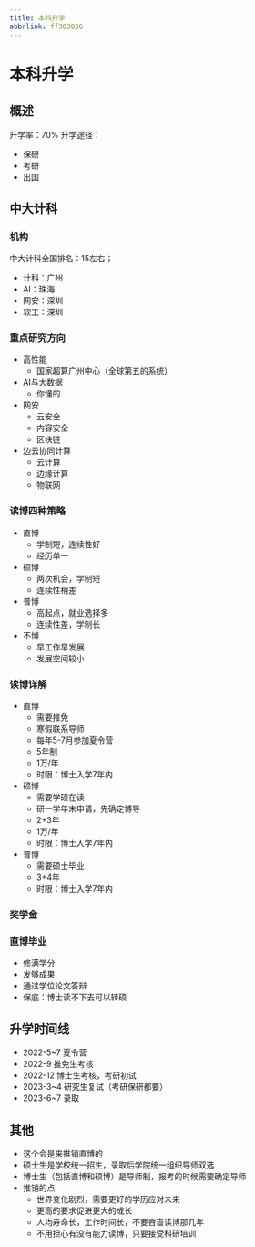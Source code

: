 ```yaml
---
title: 本科升学
abbrlink: ff303036
---
```

# 本科升学
## 概述
升学率：70%
升学途径：
- 保研
- 考研
- 出国

## 中大计科
### 机构
中大计科全国排名：15左右；

- 计科：广州
- AI：珠海
- 网安：深圳
- 软工：深圳

### 重点研究方向
- 高性能
  - 国家超算广州中心（全球第五的系统）
- AI与大数据
  - 你懂的
- 网安
  - 云安全
  - 内容安全
  - 区块链
- 边云协同计算
  - 云计算
  - 边缘计算
  - 物联网

### 读博四种策略
- 直博
  - 学制短，连续性好
  - 经历单一
- 硕博
  - 两次机会，学制短
  - 连续性稍差
- 普博
  - 高起点，就业选择多
  - 连续性差，学制长
- 不博
  - 早工作早发展
  - 发展空间较小

### 读博详解
- 直博
  - 需要推免
  - 寒假联系导师
  - 每年5-7月参加夏令营
  - 5年制
  - 1万/年
  - 时限：博士入学7年内
- 硕博
  - 需要学硕在读
  - 研一学年末申请，先确定博导
  - 2+3年
  - 1万/年
  - 时限：博士入学7年内
- 普博
  - 需要硕士毕业
  - 3+4年
  - 时限：博士入学7年内

### 奖学金

### 直博毕业
- 修满学分
- 发够成果
- 通过学位论文答辩
- 保底：博士读不下去可以转硕

## 升学时间线
- 2022-5~7 夏令营
- 2022-9 推免生考核
- 2022-12 博士生考核，考研初试
- 2023-3~4 研究生复试（考研保研都要）
- 2023-6~7 录取

## 其他
- 这个会是来推销直博的
- 硕士生是学校统一招生，录取后学院统一组织导师双选
- 博士生（包括直博和硕博）是导师制，报考的时候需要确定导师
- 推销的点
  - 世界变化剧烈，需要更好的学历应对未来
  - 更高的要求促进更大的成长
  - 人均寿命长，工作时间长，不要吝啬读博那几年
  - 不用担心有没有能力读博，只要接受科研培训